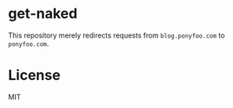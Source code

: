 # get-naked

This repository merely redirects requests from `blog.ponyfoo.com` to `ponyfoo.com`.

# License

MIT
